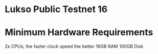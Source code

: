 # Lukso Public Testnet 16

# Minimum Hardware Requirements

2x CPUs; the faster clock speed the better
16GB RAM
100GB Disk
